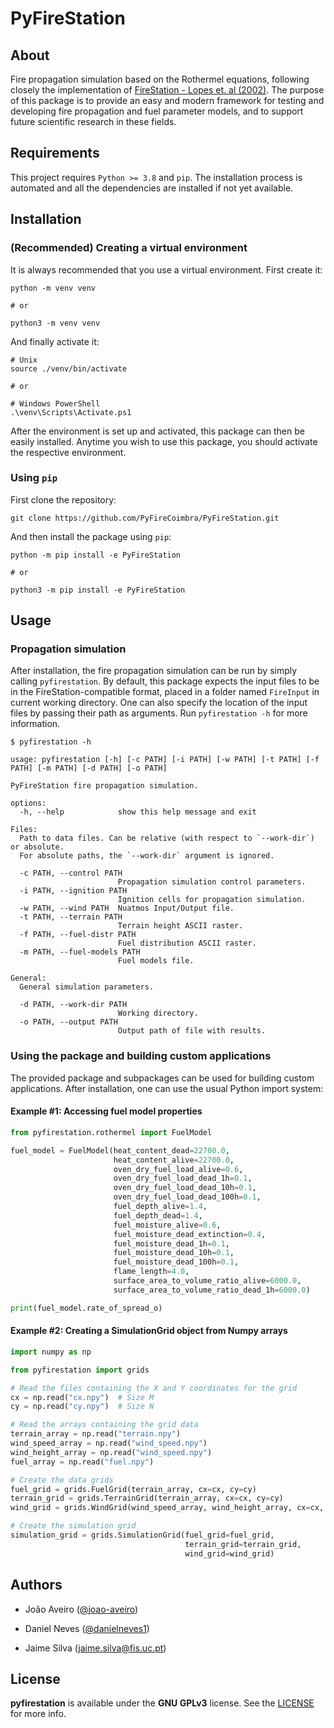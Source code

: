 # PyFireStation

## About

Fire propagation simulation based on the Rothermel equations, following closely the implementation of [FireStation -
Lopes et. al (2002)](https://doi.org/10.1016/S1364-8152%2801%2900072-X). The purpose of this package is to provide an 
easy and modern framework for testing and developing fire propagation and fuel parameter models, and to support future scientific research in these fields.

## Requirements

This project requires `Python >= 3.8` and `pip`. The installation process is automated and all the dependencies are
installed if not yet available.

## Installation

### (Recommended) Creating a virtual environment

It is always recommended that you use a virtual environment. First create it:

```
python -m venv venv

# or

python3 -m venv venv

```

And finally activate it:

```
# Unix
source ./venv/bin/activate

# or

# Windows PowerShell
.\venv\Scripts\Activate.ps1
```

After the environment is set up and activated, this package can then be easily installed. Anytime you wish to use this
package, you should activate the respective environment.

### Using `pip`

First clone the repository:


```
git clone https://github.com/PyFireCoimbra/PyFireStation.git
```

And then install the package using `pip`:

```
python -m pip install -e PyFireStation

# or 

python3 -m pip install -e PyFireStation
```

## Usage

### Propagation simulation

After installation, the fire propagation simulation can be run by simply calling `pyfirestation`. By default, this
package expects the input files to be in the FireStation-compatible format, placed in a folder named `FireInput` in
current working directory. One can also specify the location of the input files by passing their path as arguments.
Run `pyfirestation -h` for more information.

```
$ pyfirestation -h

usage: pyfirestation [-h] [-c PATH] [-i PATH] [-w PATH] [-t PATH] [-f PATH] [-m PATH] [-d PATH] [-o PATH]

PyFireStation fire propagation simulation.

options:
  -h, --help            show this help message and exit

Files:
  Path to data files. Can be relative (with respect to `--work-dir`) or absolute. 
  For absolute paths, the `--work-dir` argument is ignored.

  -c PATH, --control PATH
                        Propagation simulation control parameters.
  -i PATH, --ignition PATH
                        Ignition cells for propagation simulation.
  -w PATH, --wind PATH  Nuatmos Input/Output file.
  -t PATH, --terrain PATH
                        Terrain height ASCII raster.
  -f PATH, --fuel-distr PATH
                        Fuel distribution ASCII raster.
  -m PATH, --fuel-models PATH
                        Fuel models file.

General:
  General simulation parameters.

  -d PATH, --work-dir PATH
                        Working directory.
  -o PATH, --output PATH
                        Output path of file with results.
```

### Using the package and building custom applications

The provided package and subpackages can be used for building custom applications.
After installation, one can use the usual Python import system:

#### Example #1: Accessing fuel model properties

```python
from pyfirestation.rothermel import FuelModel

fuel_model = FuelModel(heat_content_dead=22700.0,
                       heat_content_alive=22700.0,
                       oven_dry_fuel_load_alive=0.6,
                       oven_dry_fuel_load_dead_1h=0.1,
                       oven_dry_fuel_load_dead_10h=0.1,
                       oven_dry_fuel_load_dead_100h=0.1,
                       fuel_depth_alive=1.4,
                       fuel_depth_dead=1.4,
                       fuel_moisture_alive=0.6,
                       fuel_moisture_dead_extinction=0.4,
                       fuel_moisture_dead_1h=0.1,
                       fuel_moisture_dead_10h=0.1,
                       fuel_moisture_dead_100h=0.1,
                       flame_length=4.0,
                       surface_area_to_volume_ratio_alive=6000.0,
                       surface_area_to_volume_ratio_dead_1h=6000.0)

print(fuel_model.rate_of_spread_o)
```

#### Example #2: Creating a SimulationGrid object from Numpy arrays

```python
import numpy as np

from pyfirestation import grids

# Read the files containing the X and Y coordinates for the grid
cx = np.read("cx.npy")  # Size M
cy = np.read("cy.npy")  # Size N

# Read the arrays containing the grid data 
terrain_array = np.read("terrain.npy")
wind_speed_array = np.read("wind_speed.npy")
wind_height_array = np.read("wind_speed.npy")
fuel_array = np.read("fuel.npy")

# Create the data grids
fuel_grid = grids.FuelGrid(terrain_array, cx=cx, cy=cy)
terrain_grid = grids.TerrainGrid(terrain_array, cx=cx, cy=cy)
wind_grid = grids.WindGrid(wind_speed_array, wind_height_array, cx=cx, cy=cy)

# Create the simulation grid
simulation_grid = grids.SimulationGrid(fuel_grid=fuel_grid,
                                       terrain_grid=terrain_grid,
                                       wind_grid=wind_grid)

```

## Authors

* João Aveiro ([@joao-aveiro](https://github.com/joao-aveiro))

* Daniel Neves ([@danielneves1](https://github.com/danielneves1))

* Jaime Silva (jaime.silva@fis.uc.pt)

## License

**pyfirestation** is available under the **GNU GPLv3** license. 
See the [LICENSE](https://github.com/PyFireCoimbra/PyFireStation/blob/main/LICENSE)  for more info.

